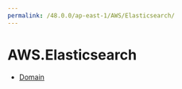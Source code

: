```yaml
---
permalink: /48.0.0/ap-east-1/AWS/Elasticsearch/
---
```


# AWS.Elasticsearch



* [Domain](Domain.md)
